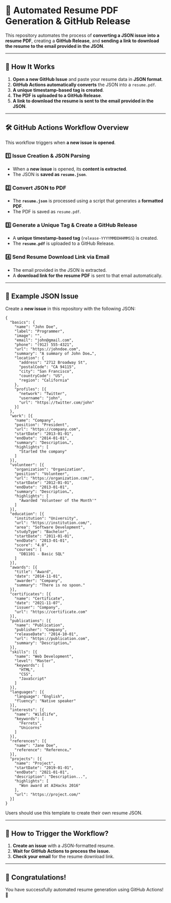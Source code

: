 # 📄 Automated Resume PDF Generation & GitHub Release

This repository automates the process of **converting a JSON issue into a resume PDF**, creating a **GitHub Release**, and **sending a link to download the resume to the email provided in the JSON**.

---

## 🚀 **How It Works**

1. **Open a new GitHub Issue** and paste your resume data in **JSON format**.
2. **GitHub Actions automatically converts** the JSON into a `resume.pdf`.
3. **A unique timestamp-based tag is created**.
4. **The PDF is uploaded to a GitHub Release**.
5. **A link to download the resume is sent to the email provided in the JSON**.

---

## 🛠 **GitHub Actions Workflow Overview**

This workflow triggers when **a new issue is opened**.

### **1️⃣ Issue Creation & JSON Parsing**
- When a **new issue** is opened, its **content is extracted**.
- The JSON is **saved as `resume.json`**.

### **2️⃣ Convert JSON to PDF**
- The **`resume.json`** is processed using a script that generates a **formatted PDF**.
- The PDF is saved as `resume.pdf`.

### **3️⃣ Generate a Unique Tag & Create a GitHub Release**
- A **unique timestamp-based tag** (`release-YYYYMMDDHHMMSS`) is created.
- The **`resume.pdf`** is uploaded to a GitHub Release.

### **4️⃣ Send Resume Download Link via Email**
- The email provided in the JSON is extracted.
- A **download link for the resume PDF** is sent to that email automatically.

---

## 📝 **Example JSON Issue**

Create a **new issue** in this repository with the following JSON:

```
{
  "basics": {
    "name": "John Doe",
    "label": "Programmer",
    "image": "",
    "email": "john@gmail.com",
    "phone": "(912) 555-4321",
    "url": "https://johndoe.com",
    "summary": "A summary of John Doe…",
    "location": {
      "address": "2712 Broadway St",
      "postalCode": "CA 94115",
      "city": "San Francisco",
      "countryCode": "US",
      "region": "California"
    },
    "profiles": [{
      "network": "Twitter",
      "username": "john",
      "url": "https://twitter.com/john"
    }]
  },
  "work": [{
    "name": "Company",
    "position": "President",
    "url": "https://company.com",
    "startDate": "2013-01-01",
    "endDate": "2014-01-01",
    "summary": "Description…",
    "highlights": [
      "Started the company"
    ]
  }],
  "volunteer": [{
    "organization": "Organization",
    "position": "Volunteer",
    "url": "https://organization.com/",
    "startDate": "2012-01-01",
    "endDate": "2013-01-01",
    "summary": "Description…",
    "highlights": [
      "Awarded 'Volunteer of the Month'"
    ]
  }],
  "education": [{
    "institution": "University",
    "url": "https://institution.com/",
    "area": "Software Development",
    "studyType": "Bachelor",
    "startDate": "2011-01-01",
    "endDate": "2013-01-01",
    "score": "4.0",
    "courses": [
      "DB1101 - Basic SQL"
    ]
  }],
  "awards": [{
    "title": "Award",
    "date": "2014-11-01",
    "awarder": "Company",
    "summary": "There is no spoon."
  }],
  "certificates": [{
    "name": "Certificate",
    "date": "2021-11-07",
    "issuer": "Company",
    "url": "https://certificate.com"
  }],
  "publications": [{
    "name": "Publication",
    "publisher": "Company",
    "releaseDate": "2014-10-01",
    "url": "https://publication.com",
    "summary": "Description…"
  }],
  "skills": [{
    "name": "Web Development",
    "level": "Master",
    "keywords": [
      "HTML",
      "CSS",
      "JavaScript"
    ]
  }],
  "languages": [{
    "language": "English",
    "fluency": "Native speaker"
  }],
  "interests": [{
    "name": "Wildlife",
    "keywords": [
      "Ferrets",
      "Unicorns"
    ]
  }],
  "references": [{
    "name": "Jane Doe",
    "reference": "Reference…"
  }],
  "projects": [{
    "name": "Project",
    "startDate": "2019-01-01",
    "endDate": "2021-01-01",
    "description": "Description...",
    "highlights": [
      "Won award at AIHacks 2016"
    ],
    "url": "https://project.com/"
  }]
}
```

Users should use this template to create their own resume JSON.

---

## 🎯 **How to Trigger the Workflow?**

1. **Create an issue** with a JSON-formatted resume.
2. **Wait for GitHub Actions to process the issue.**
3. **Check your email** for the resume download link.

---

## 🎉 **Congratulations!**

You have successfully automated resume generation using GitHub Actions! 🚀


